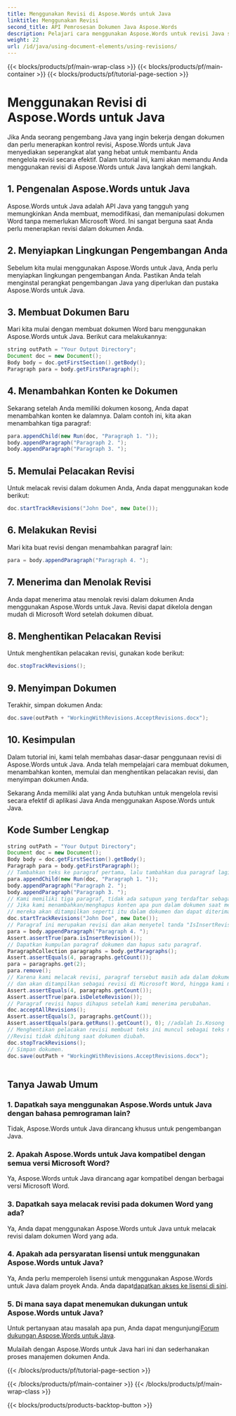 ```yaml
---
title: Menggunakan Revisi di Aspose.Words untuk Java
linktitle: Menggunakan Revisi
second_title: API Pemrosesan Dokumen Java Aspose.Words
description: Pelajari cara menggunakan Aspose.Words untuk revisi Java secara efisien. Panduan langkah demi langkah untuk pengembang. Optimalkan manajemen dokumen Anda.
weight: 22
url: /id/java/using-document-elements/using-revisions/
---
```


{{< blocks/products/pf/main-wrap-class >}}
{{< blocks/products/pf/main-container >}}
{{< blocks/products/pf/tutorial-page-section >}}

# Menggunakan Revisi di Aspose.Words untuk Java


Jika Anda seorang pengembang Java yang ingin bekerja dengan dokumen dan perlu menerapkan kontrol revisi, Aspose.Words untuk Java menyediakan seperangkat alat yang hebat untuk membantu Anda mengelola revisi secara efektif. Dalam tutorial ini, kami akan memandu Anda menggunakan revisi di Aspose.Words untuk Java langkah demi langkah. 

## 1. Pengenalan Aspose.Words untuk Java

Aspose.Words untuk Java adalah API Java yang tangguh yang memungkinkan Anda membuat, memodifikasi, dan memanipulasi dokumen Word tanpa memerlukan Microsoft Word. Ini sangat berguna saat Anda perlu menerapkan revisi dalam dokumen Anda.

## 2. Menyiapkan Lingkungan Pengembangan Anda

Sebelum kita mulai menggunakan Aspose.Words untuk Java, Anda perlu menyiapkan lingkungan pengembangan Anda. Pastikan Anda telah menginstal perangkat pengembangan Java yang diperlukan dan pustaka Aspose.Words untuk Java.

## 3. Membuat Dokumen Baru

Mari kita mulai dengan membuat dokumen Word baru menggunakan Aspose.Words untuk Java. Berikut cara melakukannya:

```java
string outPath = "Your Output Directory";
Document doc = new Document();
Body body = doc.getFirstSection().getBody();
Paragraph para = body.getFirstParagraph();
```

## 4. Menambahkan Konten ke Dokumen

Sekarang setelah Anda memiliki dokumen kosong, Anda dapat menambahkan konten ke dalamnya. Dalam contoh ini, kita akan menambahkan tiga paragraf:

```java
para.appendChild(new Run(doc, "Paragraph 1. "));
body.appendParagraph("Paragraph 2. ");
body.appendParagraph("Paragraph 3. ");
```

## 5. Memulai Pelacakan Revisi

Untuk melacak revisi dalam dokumen Anda, Anda dapat menggunakan kode berikut:

```java
doc.startTrackRevisions("John Doe", new Date());
```

## 6. Melakukan Revisi

Mari kita buat revisi dengan menambahkan paragraf lain:

```java
para = body.appendParagraph("Paragraph 4. ");
```

## 7. Menerima dan Menolak Revisi

Anda dapat menerima atau menolak revisi dalam dokumen Anda menggunakan Aspose.Words untuk Java. Revisi dapat dikelola dengan mudah di Microsoft Word setelah dokumen dibuat.

## 8. Menghentikan Pelacakan Revisi

Untuk menghentikan pelacakan revisi, gunakan kode berikut:

```java
doc.stopTrackRevisions();
```

## 9. Menyimpan Dokumen

Terakhir, simpan dokumen Anda:

```java
doc.save(outPath + "WorkingWithRevisions.AcceptRevisions.docx");
```

## 10. Kesimpulan

Dalam tutorial ini, kami telah membahas dasar-dasar penggunaan revisi di Aspose.Words untuk Java. Anda telah mempelajari cara membuat dokumen, menambahkan konten, memulai dan menghentikan pelacakan revisi, dan menyimpan dokumen Anda.

Sekarang Anda memiliki alat yang Anda butuhkan untuk mengelola revisi secara efektif di aplikasi Java Anda menggunakan Aspose.Words untuk Java.

## Kode Sumber Lengkap
```java
string outPath = "Your Output Directory";
Document doc = new Document();
Body body = doc.getFirstSection().getBody();
Paragraph para = body.getFirstParagraph();
// Tambahkan teks ke paragraf pertama, lalu tambahkan dua paragraf lagi.
para.appendChild(new Run(doc, "Paragraph 1. "));
body.appendParagraph("Paragraph 2. ");
body.appendParagraph("Paragraph 3. ");
// Kami memiliki tiga paragraf, tidak ada satupun yang terdaftar sebagai jenis revisi apa pun
// Jika kami menambahkan/menghapus konten apa pun dalam dokumen saat melacak revisi,
// mereka akan ditampilkan seperti itu dalam dokumen dan dapat diterima/ditolak.
doc.startTrackRevisions("John Doe", new Date());
// Paragraf ini merupakan revisi dan akan menyetel tanda "IsInsertRevision" yang sesuai.
para = body.appendParagraph("Paragraph 4. ");
Assert.assertTrue(para.isInsertRevision());
// Dapatkan kumpulan paragraf dokumen dan hapus satu paragraf.
ParagraphCollection paragraphs = body.getParagraphs();
Assert.assertEquals(4, paragraphs.getCount());
para = paragraphs.get(2);
para.remove();
// Karena kami melacak revisi, paragraf tersebut masih ada dalam dokumen, akan memiliki "IsDeleteRevision" yang ditetapkan
// dan akan ditampilkan sebagai revisi di Microsoft Word, hingga kami menerima atau menolak semua revisi.
Assert.assertEquals(4, paragraphs.getCount());
Assert.assertTrue(para.isDeleteRevision());
// Paragraf revisi hapus dihapus setelah kami menerima perubahan.
doc.acceptAllRevisions();
Assert.assertEquals(3, paragraphs.getCount());
Assert.assertEquals(para.getRuns().getCount(), 0); //adalah Is.Kosong
// Menghentikan pelacakan revisi membuat teks ini muncul sebagai teks normal.
//Revisi tidak dihitung saat dokumen diubah.
doc.stopTrackRevisions();
// Simpan dokumen.
doc.save(outPath + "WorkingWithRevisions.AcceptRevisions.docx");
  
```

## Tanya Jawab Umum

### 1. Dapatkah saya menggunakan Aspose.Words untuk Java dengan bahasa pemrograman lain?

Tidak, Aspose.Words untuk Java dirancang khusus untuk pengembangan Java.

### 2. Apakah Aspose.Words untuk Java kompatibel dengan semua versi Microsoft Word?

Ya, Aspose.Words untuk Java dirancang agar kompatibel dengan berbagai versi Microsoft Word.

### 3. Dapatkah saya melacak revisi pada dokumen Word yang ada?

Ya, Anda dapat menggunakan Aspose.Words untuk Java untuk melacak revisi dalam dokumen Word yang ada.

### 4. Apakah ada persyaratan lisensi untuk menggunakan Aspose.Words untuk Java?

 Ya, Anda perlu memperoleh lisensi untuk menggunakan Aspose.Words untuk Java dalam proyek Anda. Anda dapat[dapatkan akses ke lisensi di sini](https://purchase.aspose.com/buy).

### 5. Di mana saya dapat menemukan dukungan untuk Aspose.Words untuk Java?

 Untuk pertanyaan atau masalah apa pun, Anda dapat mengunjungi[Forum dukungan Aspose.Words untuk Java](https://forum.aspose.com/).

Mulailah dengan Aspose.Words untuk Java hari ini dan sederhanakan proses manajemen dokumen Anda.

{{< /blocks/products/pf/tutorial-page-section >}}

{{< /blocks/products/pf/main-container >}}
{{< /blocks/products/pf/main-wrap-class >}}

{{< blocks/products/products-backtop-button >}}
